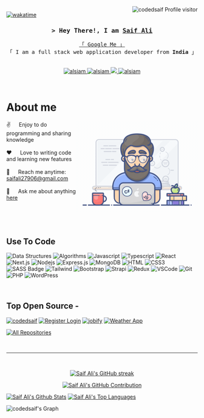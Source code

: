 <a href="https://komarev.com/ghpvc/?username=codedsaif">
  <img align="right" src="https://komarev.com/ghpvc/?username=codedsaif&label=Visitors&color=0e75b6&style=flat" alt="codedsaif Profile visitor" />
</a>

[![wakatime](https://wakatime.com/badge/user/018d353e-a012-47ce-9b0f-f7decb4e8359.svg)](https://wakatime.com/@codedsaif)

<!-- Intro  -->
<h3 align="center">
        <samp>&gt; Hey There!, I am
                <b><a target="_blank" href="https://codedsaif.developersdrills.com/">Saif Ali</a></b>
        </samp>
</h3>

<p align="center"> 
  <samp>
    <a href="https://www.google.com/search?q=codedsaif">「 Google Me 」</a>
    <br>
    「 I am a full stack web application developer from <b>India</b> 」
    <br>
    <br>
  </samp>
</p>

<p align="center">
 <a href="https://codedsaif.developersdrills.com/" target="blank">
  <img src="https://img.shields.io/badge/Website-DC143C?style=for-the-badge&logo=medium&logoColor=white" alt="alsiam" />
 </a>
 <a href="https://www.linkedin.com/in/codedsaif/" target="_blank">
  <img src="https://img.shields.io/badge/LinkedIn-0077B5?style=for-the-badge&logo=linkedin&logoColor=white" alt="alsiam"/>
 </a>
 <a href="https://twitter.com/codedsaif" target="_blank">
  <img src="https://img.shields.io/badge/Twitter-1DA1F2?style=for-the-badge&logo=twitter&logoColor=white" />
 </a>
 <a href="https://leetcode.com/isaifali/" target="_blank">
  <img src="https://img.shields.io/badge/Leetcode-F0DB4F?style=for-the-badge&labelColor=black&logo=leetcode&logoColor=F0DB4F" alt="alsiam" />
 </a>
</p>
<br />

<!-- About Section -->

# About me

<p>
 <img align="right" width="320" src="./programmer.gif" alt="codedsaif gif" />
  
 ✌️ &emsp; Enjoy to do programming and sharing knowledge <br/><br/>
 ❤️ &emsp; Love to writing code and learning new features<br/><br/>
 📧 &emsp; Reach me anytime: saifali27906@gmail.com<br/><br/>
 💬 &emsp; Ask me about anything [here](https://github.com/codedsaif/codedsaif/issues)

</p>

<br/>
<br/>
<br/>

## Use To Code

![Data Structures](https://img.shields.io/badge/Data%20Structures-555555?style=for-the-badge&labelColor=008080&logo=Data%Structures)
![Algorithms](https://img.shields.io/badge/Algorithms-555555?style=for-the-badge&labelColor=4682B4&logo=Algorithms)
![Javascript](https://img.shields.io/badge/Javascript-F0DB4F?style=for-the-badge&labelColor=black&logo=javascript&logoColor=F0DB4F)
![Typescript](https://img.shields.io/badge/Typescript-007acc?style=for-the-badge&labelColor=black&logo=typescript&logoColor=007acc)
![React](https://img.shields.io/badge/-React-61DBFB?style=for-the-badge&labelColor=black&logo=react&logoColor=61DBFB)
![Next.js](https://img.shields.io/badge/next.js-000000?style=for-the-badge&logo=nextdotjs&logoColor=white)
![Nodejs](https://img.shields.io/badge/Nodejs-3C873A?style=for-the-badge&labelColor=black&logo=node.js&logoColor=3C873A)
![Express.js](https://img.shields.io/badge/Express.js-000000?style=for-the-badge&logo=express&logoColor=white)
![MongoDB](https://img.shields.io/badge/MongoDB-4EA94B?style=for-the-badge&logo=mongodb&logoColor=white)
![HTML](https://img.shields.io/badge/HTML5-E34F26?style=for-the-badge&logo=html5&logoColor=white)
![CSS3](https://img.shields.io/badge/CSS3-1572B6?style=for-the-badge&logo=css3&logoColor=white)
![SASS Badge](https://img.shields.io/badge/Sass-CC6699?style=for-the-badge&logo=sass&logoColor=white)
![Tailwind](https://img.shields.io/badge/Tailwind_CSS-092749?style=for-the-badge&logo=tailwindcss&logoColor=06B6D4&labelColor=000000)
![Bootstrap](https://img.shields.io/badge/Bootstrap-563D7C?style=for-the-badge&logo=bootstrap&logoColor=white)
![Strapi](https://img.shields.io/badge/strapi-2E7EEA?style=for-the-badge&logo=strapi&logoColor=white)
![Redux](https://img.shields.io/badge/Redux-593D88?style=for-the-badge&logo=redux&logoColor=white)
![VSCode](https://img.shields.io/badge/Visual_Studio-0078d7?style=for-the-badge&logo=visual%20studio&logoColor=white)
![Git](https://img.shields.io/badge/Git-F05032?style=for-the-badge&logo=git&logoColor=white)
![PHP](https://img.shields.io/badge/PHP-777BB4?style=for-the-badge&labelColor=black&logo=php&logoColor=777BB4)
![WordPress](https://img.shields.io/badge/WordPress-21759B?style=for-the-badge&labelColor=black&logo=wordpress&logoColor=21759B)

<!-- ![React Native](https://img.shields.io/badge/React_Native-20232A?style=for-the-badge&logo=react&logoColor=61DAFB) -->
<!-- ![React Query](https://img.shields.io/badge/-React_Query-FF4154?style=for-the-badge&logo=react%20query&logoColor=white) -->
<br/>

## Top Open Source -

[![codedsaif](https://github-readme-stats.vercel.app/api/pin/?username=codedsaif&repo=codedsaif&border_color=7F3FBF&bg_color=0D1117&title_color=C9D1D9&text_color=8B949E&icon_color=7F3FBF)](https://github.com/codedsaif/codedsaif)
[![Register Login](https://github-readme-stats.vercel.app/api/pin/?username=codedsaif&repo=RegisterLogin&border_color=7F3FBF&bg_color=0D1117&title_color=C9D1D9&text_color=8B949E&icon_color=7F3FBF)](https://github.com/codedsaif/RegisterLogin)
[![jobify](https://github-readme-stats.vercel.app/api/pin/?username=codedsaif&repo=jobify&border_color=7F3FBF&bg_color=0D1117&title_color=C9D1D9&text_color=8B949E&icon_color=7F3FBF)](https://github.com/codedsaif/jobify)
[![Weather App](https://github-readme-stats.vercel.app/api/pin/?username=codedsaif&repo=weather_app-with_openweathermap&border_color=7F3FBF&bg_color=0D1117&title_color=C9D1D9&text_color=8B949E&icon_color=7F3FBF)](https://github.com/codedsaif/weather_app-with_openweathermap)

<p align="left">
  <a href="https://github.com/codedsaif?tab=repositories" target="_blank"><img alt="All Repositories" title="All Repositories" src="https://img.shields.io/badge/-All%20Repos-2962FF?style=for-the-badge&logo=koding&logoColor=white"/></a>
</p>

<br/>
<hr/>
<br/>

<p align="center">
  <a href="https://github.com/codedsaif">
    <img src="https://github-readme-streak-stats.herokuapp.com/?user=codedsaif&theme=radical&border=7F3FBF&background=0D1117" alt="Saif Ali's GitHub streak"/>
  </a>
</p>

<p align="center">
  <a href="https://github.com/codedsaif">
    <img src="https://github-profile-summary-cards.vercel.app/api/cards/profile-details?username=codedsaif&theme=radical" alt="Saif Ali's GitHub Contribution"/>
  </a>
</p>

<a> 
    <a href="https://github.com/codedsaif"><img alt="Saif Ali's Github Stats" src="https://denvercoder1-github-readme-stats.vercel.app/api?username=codedsaif&show_icons=true&count_private=true&theme=react&border_color=7F3FBF&bg_color=0D1117&title_color=F85D7F&icon_color=F8D866" height="192px" width="49.5%"/></a>
  <a href="https://github.com/codedsaif"><img alt="Saif Ali's Top Languages" src="https://denvercoder1-github-readme-stats.vercel.app/api/top-langs/?username=codedsaif&langs_count=8&layout=compact&theme=react&border_color=7F3FBF&bg_color=0D1117&title_color=F85D7F&icon_color=F8D866" height="192px" width="49.5%"/></a>
  <br/>
</a>

![codedsaif's Graph](https://github-readme-activity-graph.vercel.app/graph?username=codedsaif&custom_title=Saif%20Ali's%20GitHub%20Activity%20Graph&bg_color=0D1117&color=7F3FBF&line=7F3FBF&point=7F3FBF&area_color=FFFFFF&title_color=FFFFFF&area=true)
